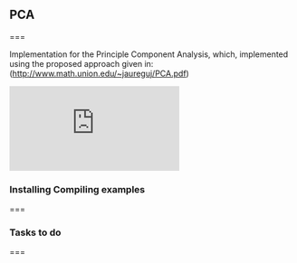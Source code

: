 ## PCA
===

Implementation for the Principle Component Analysis, which, implemented using the proposed approach given in: (http://www.math.union.edu/~jaureguj/PCA.pdf)

![equation](http://www.sciweavers.org/tex2img.php?eq=1%2Bsin%28mc%5E2%29%0D%0A&bc=White&fc=Black&im=jpg&fs=12&ff=arev&edit=0)

### Installing Compiling examples 
===

### Tasks to do
===
